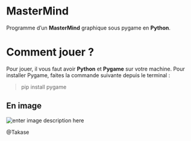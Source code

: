 <h1 id="mastermind">MasterMind</h1>
<p>Programme d’un <strong>MasterMind</strong> graphique sous pygame en <strong>Python</strong>.</p>
<h1 id="comment-jouer-">Comment jouer ?</h1>
<p>Pour jouer, il vous faut avoir <strong>Python</strong> et <strong>Pygame</strong> sur votre machine. Pour installer Pygame, faites la commande suivante depuis le terminal :</p>
<blockquote>
<p>pip install pygame</p>
</blockquote>
<h2 id="en-image">En image</h2>
<p><img src="https://zupimages.net/up/20/08/k8pw.png" alt="enter image description here"></p>
<p>@Takase</p>
